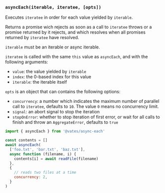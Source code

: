 ### `asyncEach(iterable, iteratee, [opts])`

Executes `iteratee` in order for each value yielded by `iterable`.

Returns a promise wich rejects as soon as a call to `iteratee` throws or a promise returned by it rejects, and which resolves when all promises returned by `iteratee` have resolved.

`iterable` must be an iterable or async iterable.

`iteratee` is called with the same `this` value as `asyncEach`, and with the following arguments:

- `value`: the value yielded by `iterable`
- `index`: the 0-based index for this value
- `iterable`: the iterable itself

`opts` is an object that can contains the following options:

- `concurrency`: a number which indicates the maximum number of parallel call to `iteratee`, defaults to `10`. The value `0` means no concurrency limit.
- `signal`: an abort signal to stop the iteration
- `stopOnError`: whether to stop iteration of first error, or wait for all calls to finish and throw an `AggregateError`, defaults to `true`

```js
import { asyncEach } from '@vates/async-each'

const contents = []
await asyncEach(
  ['foo.txt', 'bar.txt', 'baz.txt'],
  async function (filename, i) {
    contents[i] = await readFile(filename)
  },
  {
    // reads two files at a time
    concurrency: 2,
  }
)
```
